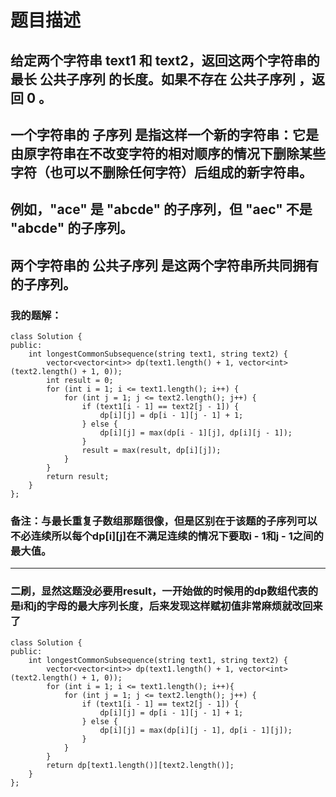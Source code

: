 # 题目描述
## 给定两个字符串 text1 和 text2，返回这两个字符串的最长 公共子序列 的长度。如果不存在 公共子序列 ，返回 0 。
## 一个字符串的 子序列 是指这样一个新的字符串：它是由原字符串在不改变字符的相对顺序的情况下删除某些字符（也可以不删除任何字符）后组成的新字符串。
## 例如，"ace" 是 "abcde" 的子序列，但 "aec" 不是 "abcde" 的子序列。
## 两个字符串的 公共子序列 是这两个字符串所共同拥有的子序列。
### 我的题解：
```
class Solution {
public:
    int longestCommonSubsequence(string text1, string text2) {
        vector<vector<int>> dp(text1.length() + 1, vector<int>(text2.length() + 1, 0));
        int result = 0;
        for (int i = 1; i <= text1.length(); i++) {
            for (int j = 1; j <= text2.length(); j++) {
                if (text1[i - 1] == text2[j - 1]) {
                    dp[i][j] = dp[i - 1][j - 1] + 1;
                } else {
                    dp[i][j] = max(dp[i - 1][j], dp[i][j - 1]);
                }
                result = max(result, dp[i][j]);
            }
        }
        return result;
    }
};
```
### **备注**：与最长重复子数组那题很像，但是区别在于该题的子序列可以不必连续所以每个dp[i][j]在不满足连续的情况下要取i - 1和j - 1之间的最大值。
***
### 二刷，显然这题没必要用result，一开始做的时候用的dp数组代表的是i和j的字母的最大序列长度，后来发现这样赋初值非常麻烦就改回来了
```
class Solution {
public:
    int longestCommonSubsequence(string text1, string text2) {
        vector<vector<int>> dp(text1.length() + 1, vector<int>(text2.length() + 1, 0));
        for (int i = 1; i <= text1.length(); i++){
            for (int j = 1; j <= text2.length(); j++) {
                if (text1[i - 1] == text2[j - 1]) {
                    dp[i][j] = dp[i - 1][j - 1] + 1;
                } else {
                    dp[i][j] = max(dp[i][j - 1], dp[i - 1][j]);
                }
            }
        }
        return dp[text1.length()][text2.length()];
    }
};
```